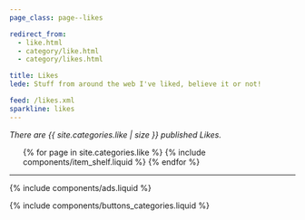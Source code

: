 ```yaml
---
page_class: page--likes

redirect_from:
  - like.html
  - category/like.html
  - category/likes.html

title: Likes
lede: Stuff from around the web I've liked, believe it or not!

feed: /likes.xml
sparkline: likes
---
```


*There are {{ site.categories.like | size }} published Likes.*

<div class="h-feed" id="likes">
    <ol class="shelf" role="list">
        {% for page in site.categories.like %}
            {% include components/item_shelf.liquid %}
        {% endfor %}
    </ol>
</div>

--------

{% include components/ads.liquid %}

{% include components/buttons_categories.liquid %}
